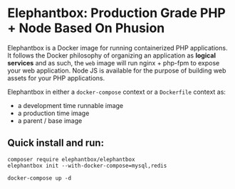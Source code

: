 # Elephantbox: Production Grade PHP + Node Based On Phusion

Elephantbox is a Docker image for running containerized PHP applications. It follows the
Docker philosophy of organizing an application as **logical services** and as such, the `web`
image will run nginx + php-fpm to expose your web application. Node JS is available for the
purpose of building web assets for your PHP applications.

Elephantbox in either a `docker-compose` context or a `Dockerfile` context as:

- a development time runnable image
- a production time image
- a parent / base image

## Quick install and run:

```
composer require elephantbox/elephantbox
elephantbox init --with-docker-compose=mysql,redis
```

```
docker-compose up -d
```
